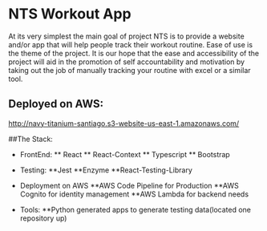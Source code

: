 # NTS Workout App

At its very simplest the main goal of project NTS is to provide a website and/or app that will help people track their workout routine. Ease of use is the theme of the project. It is our hope that the ease and accessibility of the project will aid in the promotion of self accountability and motivation by taking out the job of manually tracking your routine with excel or a similar tool.

## Deployed on AWS:

http://navy-titanium-santiago.s3-website-us-east-1.amazonaws.com/

##The Stack:

* FrontEnd:
** React
** React-Context
** Typescript
** Bootstrap

* Testing:
**Jest
**Enzyme
**React-Testing-Library

* Deployment on AWS
**AWS Code Pipeline for Production
**AWS Cognito for identity management
**AWS Lambda for backend needs

* Tools:
**Python generated apps to generate testing data(located one repository up)




